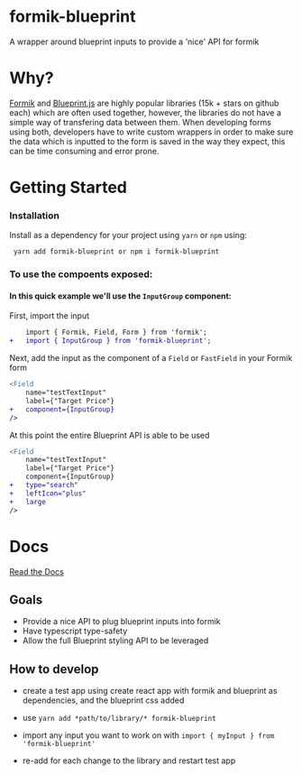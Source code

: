 # formik-blueprint

A wrapper around blueprint inputs to provide a 'nice' API for formik

# Why?

[Formik](https://github.com/jaredpalmer/formik) and [Blueprint.js](https://blueprintjs.com/) are highly popular libraries (15k + stars on github each) which are often used together, however, the libraries do not have a simple way of transfering data between them. When developing forms using both, developers have to write custom wrappers in order to make sure the data which is inputted to the form is saved in the way they expect, this can be time consuming and error prone.

# Getting Started

### Installation

Install as a dependency for your project using `yarn` or `npm` using:

     yarn add formik-blueprint or npm i formik-blueprint

### To use the compoents exposed:

#### In this quick example we'll use the `InputGroup` component:

First, import the input

```diff
    import { Formik, Field, Form } from 'formik';
+   import { InputGroup } from 'formik-blueprint';
```

Next, add the input as the component of a `Field` or `FastField` in your Formik form

```diff
<Field
    name="testTextInput"
    label={"Target Price"}
+   component={InputGroup}
/>
```

At this point the entire Blueprint API is able to be used

```diff
<Field
    name="testTextInput"
    label={"Target Price"}
    component={InputGroup}
+   type="search"
+   leftIcon="plus"
+   large
/>
```

# Docs

[Read the Docs](https://readthedocs.org/projects/formik-blueprint/)

## Goals

- Provide a nice API to plug blueprint inputs into formik
- Have typescript type-safety
- Allow the full Blueprint styling API to be leveraged

## How to develop

- create a test app using create react app with formik and blueprint as dependencies, and the blueprint css added

- use `yarn add *path/to/library/* formik-blueprint`

- import any input you want to work on with `import { myInput } from 'formik-blueprint'`

- re-add for each change to the library and restart test app
